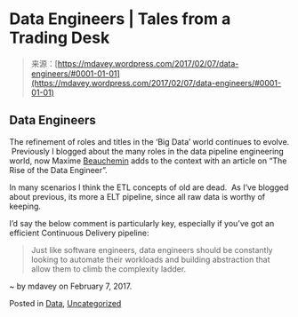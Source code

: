 <!--yml
category: 未分类
date: 2024-05-18 05:28:22
-->

# Data Engineers | Tales from a Trading Desk

> 来源：[https://mdavey.wordpress.com/2017/02/07/data-engineers/#0001-01-01](https://mdavey.wordpress.com/2017/02/07/data-engineers/#0001-01-01)

## Data Engineers

The refinement of roles and titles in the ‘Big Data’ world continues to evolve.  Previously I blogged about the many roles in the data pipeline engineering world, now Maxime [Beauchemin](https://medium.freecodecamp.com/@maximebeauchemin) adds to the context with an article on “The Rise of the Data Engineer”.

In many scenarios I think the ETL concepts of old are dead.  As I’ve blogged about previous, its more a ELT pipeline, since all raw data is worthy of keeping.

I’d say the below comment is particularly key, especially if you’ve got an efficient Continuous Delivery pipeline:

> Just like software engineers, data engineers should be constantly looking to automate their workloads and building abstraction that allow them to climb the complexity ladder.

~ by mdavey on February 7, 2017.

Posted in [Data](https://mdavey.wordpress.com/category/data/), [Uncategorized](https://mdavey.wordpress.com/category/uncategorized/)